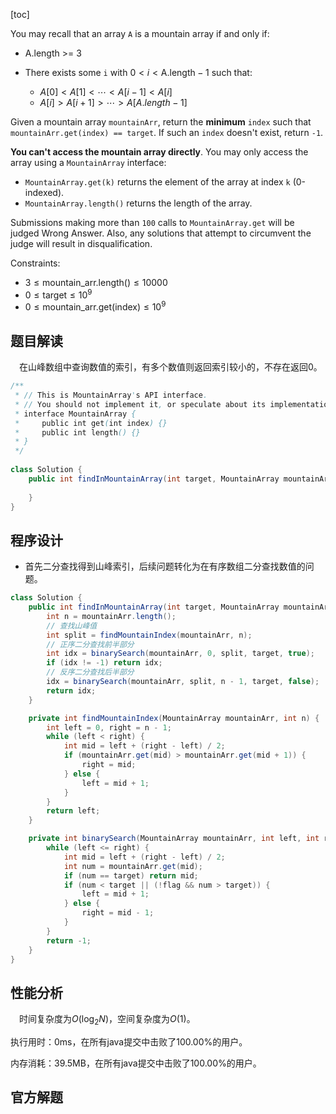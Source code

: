 [toc]

You may recall that an array `A` is a mountain array if and only if:

* A.length >= 3

* There exists some `i` with $0 < i < \text{A.length} - 1$ such that:

  * $A[0] < A[1] < \cdots < A[i-1] < A[i]$
  * $A[i] > A[i+1] > \cdots > A[A.length - 1]$

Given a mountain array `mountainArr`, return the **minimum** `index` such that `mountainArr.get(index) == target`.  If such an `index` doesn't exist, return `-1`.

**You can't access the mountain array directly**.  You may only access the array using a `MountainArray` interface:

* `MountainArray.get(k)` returns the element of the array at index `k` (0-indexed).
* `MountainArray.length()` returns the length of the array.

Submissions making more than `100` calls to `MountainArray.get` will be judged Wrong Answer.  Also, any solutions that attempt to circumvent the judge will result in disqualification.



Constraints:

* $3 \le \text{mountain_arr.length()} \le 10000$
* $0 \le \text{target} \le 10^9$
* $0 \le \text{mountain_arr.get(index)} \le 10^9$



## 题目解读

&emsp;在山峰数组中查询数值的索引，有多个数值则返回索引较小的，不存在返回0。

```java
/**
 * // This is MountainArray's API interface.
 * // You should not implement it, or speculate about its implementation
 * interface MountainArray {
 *     public int get(int index) {}
 *     public int length() {}
 * }
 */
 
class Solution {
    public int findInMountainArray(int target, MountainArray mountainArr) {
        
    }
}
```

## 程序设计

* 首先二分查找得到山峰索引，后续问题转化为在有序数组二分查找数值的问题。

```java
class Solution {
    public int findInMountainArray(int target, MountainArray mountainArr) {
        int n = mountainArr.length();
        // 查找山峰值
        int split = findMountainIndex(mountainArr, n);
        // 正序二分查找前半部分
        int idx = binarySearch(mountainArr, 0, split, target, true);
        if (idx != -1) return idx;
        // 反序二分查找后半部分
        idx = binarySearch(mountainArr, split, n - 1, target, false);
        return idx;
    }

    private int findMountainIndex(MountainArray mountainArr, int n) {
        int left = 0, right = n - 1;
        while (left < right) {
            int mid = left + (right - left) / 2;
            if (mountainArr.get(mid) > mountainArr.get(mid + 1)) {
                right = mid;
            } else {
                left = mid + 1;
            }
        }
        return left;
    }

    private int binarySearch(MountainArray mountainArr, int left, int right, int target, boolean flag) {
        while (left <= right) {
            int mid = left + (right - left) / 2;
            int num = mountainArr.get(mid);
            if (num == target) return mid;
            if (num < target || (!flag && num > target)) {
                left = mid + 1;
            } else {
                right = mid - 1;
            }
        }
        return -1;
    }
}
```

## 性能分析

&emsp;时间复杂度为$O(\log_2N)$，空间复杂度为$O(1)$。

执行用时：0ms，在所有java提交中击败了100.00%的用户。

内存消耗：39.5MB，在所有java提交中击败了100.00%的用户。

## 官方解题

&emsp;